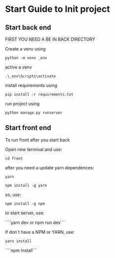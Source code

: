 # Start Guide to Init project 

## Start back end

FIRST YOU NEED A BE IN BACK DIRECTORY 

Create a venv using 

```python -m venv _env```

active a venv 

```.\_env\Scripts\activate```

 install requirements using 

 ```pip install -r requirements.txt```

 run project using 

 ```python manage.py runserver```


## Start front end 

To run front after you start back 

Open new terminal and use: 

````cd front````     

after you need a update yarn dependences: 

```yarn```

```npm install -g yarn```

so, use: 

```npm install -g npm```

to start server, use: 

````yarn dev or npm run dev```

If don´t have a NPM or YARN, use: 

```yarn install```

````npm install```